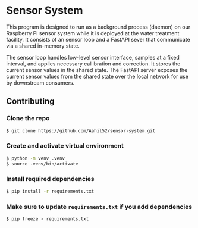 # Sensor System

This program is designed to run as a background process (daemon) on our Raspberry Pi sensor system while it is deployed at the water treatment facility. It consists of an sensor loop and a FastAPI sever that communicate via a shared in-memory state. 

The sensor loop handles low-level sensor interface, samples at a fixed interval, and applies necessary callibration and correction. It stores the current sensor values in the shared state. The FastAPI server exposes the current sensor values from the shared state over the local network for use by downstream consumers.

## Contributing

### Clone the repo
```bash
$ git clone https://github.com/Aahil52/sensor-system.git
```

### Create and activate virtual environment
```bash
$ python -m venv .venv
$ source .venv/bin/activate
```

### Install required dependencies
```bash
$ pip install -r requirements.txt
```

### Make sure to update `requirements.txt` if you add dependencies
```bash
$ pip freeze > requirements.txt
```